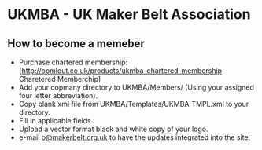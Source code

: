 # UKMBA - UK Maker Belt Association

## How to become a memeber

* Purchase chartered membership: [http://oomlout.co.uk/products/ukmba-chartered-membership Charetered Memberchip]  
* Add your copmany directory to UKMBA/Members/ (Using your assigned four letter abbreviation).  
* Copy blank xml file from UKMBA/Templates/UKMBA-TMPL.xml to your directory.  
* Fill in applicable fields.  
* Upload a vector format black and white copy of your logo.  
* e-mail o@makerbelt.org.uk to have the updates integrated into the site.   
	
